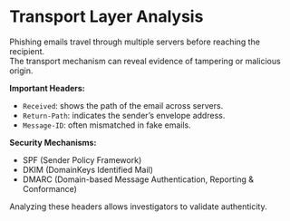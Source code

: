 # Transport Layer Analysis

Phishing emails travel through multiple servers before reaching the recipient.  
The transport mechanism can reveal evidence of tampering or malicious origin.

**Important Headers:**
- `Received`: shows the path of the email across servers.
- `Return-Path`: indicates the sender’s envelope address.
- `Message-ID`: often mismatched in fake emails.

**Security Mechanisms:**
- SPF (Sender Policy Framework)
- DKIM (DomainKeys Identified Mail)
- DMARC (Domain-based Message Authentication, Reporting & Conformance)

Analyzing these headers allows investigators to validate authenticity.
